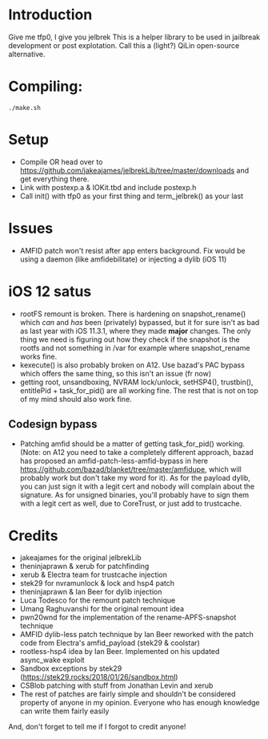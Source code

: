 # Introduction

Give me tfp0, I give you jelbrek
This is a helper library to be used in jailbreak development or post explotation.
Call this a (light?) QiLin open-source alternative.

# Compiling:

    ./make.sh
    
# Setup

- Compile OR head over to https://github.com/jakeajames/jelbrekLib/tree/master/downloads and get everything there. 
- Link with postexp.a & IOKit.tbd and include postexp.h
- Call init() with tfp0 as your first thing and term_jelbrek() as your last

# Issues
- AMFID patch won't resist after app enters background. Fix would be using a daemon (like amfidebilitate) or injecting a dylib (iOS 11)

# iOS 12 satus
- rootFS remount is broken. There is hardening on snapshot_rename() which *can* and *has* been (privately) bypassed, but it for sure isn't as bad as last year with iOS 11.3.1, where they made **major** changes. The only thing we need is figuring out how they check if the snapshot is the rootfs and not something in /var for example where snapshot_rename works fine.
- kexecute() is also probably broken on A12. Use bazad's PAC bypass which offers the same thing, so this isn't an issue (fr now)
- getting root, unsandboxing, NVRAM lock/unlock, setHSP4(), trustbin(), entitlePid + task_for_pid() are all working fine. The rest that is not on top of my mind should also work fine.

## Codesign bypass
- Patching amfid should be a matter of getting task_for_pid() working. (Note: on A12 you need to take a completely different approach, bazad has proposed an amfid-patch-less-amfid-bypass in here https://github.com/bazad/blanket/tree/master/amfidupe, which will probably work but don't take my word for it). As for the payload dylib, you can just sign it with a legit cert and nobody will complain about the signature. As for unsigned binaries, you'll probably have to sign them with a legit cert as well, due to CoreTrust, or just add to trustcache.

# Credits

- jakeajames for the original jelbrekLib
- theninjaprawn & xerub for patchfinding
- xerub & Electra team for trustcache injection
- stek29 for nvramunlock & lock and hsp4 patch
- theninjaprawn & Ian Beer for dylib injection
- Luca Todesco for the remount patch technique
- Umang Raghuvanshi for the original remount idea
- pwn20wnd for the implementation of the rename-APFS-snapshot technique
- AMFID dylib-less patch technique by Ian Beer reworked with the patch code from Electra's amfid_payload (stek29 & coolstar)
- rootless-hsp4 idea by Ian Beer. Implemented on his updated async_wake exploit
- Sandbox exceptions by stek29 (https://stek29.rocks/2018/01/26/sandbox.html)
- CSBlob patching with stuff from Jonathan Levin and xerub
- The rest of patches are fairly simple and shouldn't be considered property of anyone in my opinion. Everyone who has enough knowledge can write them fairly easily

And, don't forget to tell me if I forgot to credit anyone!